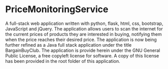 # PriceMonitoringService
 A full-stack web application written with python, flask, html, css, bootstrap, JavaScript and jQuery. The application allows users to scan the internet
              for the current prices of products they are interested in buying, notifying them when the price reaches
              their desired price.  The application is now being further refined as a Java full stack application under the title BargainBuyClub. The application is provide herein under the GNU General Public License, a free copyleft license for
              software.  A copy of this license has been provided in the root folder of this application.
